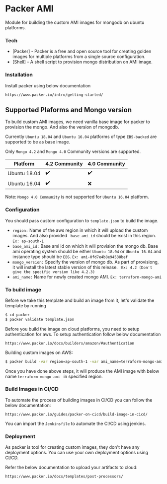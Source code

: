 # Packer AMI

Module for building the custom AMI images for mongodb on ubuntu platforms.

### Tech
* [Packer] - Packer is a free and open source tool for creating golden images for multiple platforms from a single source configuration.
* [Shell] - A shell script to provision mongo distribution on AMI image.

### Installation
Install packer using below documentation

```https://www.packer.io/intro/getting-started/```

## Supported Plaforms and Mongo version

To build custom AMI images, we need vanilla base image for packer to provision the mongo. And also the version of mongodb.

Currently `Ubuntu 18.04` and `Ubuntu 16.04` platforms of type `EBS-backed` are supported to be as base image.

Only `Mongo 4.2` and `Mongo 4.0` Community versions are supported.

| Platform      | 4.2 Community     | 4.0 Community      |
| ------------- | ----------------- | -------------------|
| Ubuntu 18.04  | :heavy_check_mark:| :heavy_check_mark: |
| Ubuntu 16.04  | :heavy_check_mark:|      :x:           |

Note: `Mongo 4.0 Community` is not supported for `Ubuntu 16.04` platform.

### Configuration

You should pass custom configuration to ``template.json`` to build the image.

* `` region: ``  Name of the aws region in which it will upload the custom images. And also provided `` base_ami_id`` should be exist in this region. ```Ex: ap-south-1```
* `` base_ami_id: `` Base ami id on which it will provision the mongo db. Base ami operating system should be either `Ubuntu 18.04` or `Ubuntu 16.04` and instance type should be `EBS`. ```Ex: ami-0fd7e4b8e94538bef```
* `` mongo_version: `` Specify the version of mongo db. As part of provisiong, it will install the latest stable version of this release.  ``` Ex: 4.2 (Don't give the specific version like 4.2.3)```
* `` ami_name: `` Name for newly created mongo AMI. ```Ex: terraform-mongo-ami```

### To build image

Before we take this template and build an image from it, let's validate the template by running 

```sh 
$ cd packer
$ packer validate template.json
```
Before you build the image on cloud platforms, you need to setup authentication for aws. To setup authentication follow below documentation
   
   ``` https://www.packer.io/docs/builders/amazon/#authentication ```

Building custom images on AWS:
```sh
$ packer build -var region=ap-south-1 -var ami_name=terraform-mongo-ami -var mongo_version=4.2 -var base_ami_id=ami-0fd7e4b8e94538bef template.json
```
Once you have done above steps, it will produce the AMI image with below name ```terraform-mongo-ami ``` in specified region.


### Build Images in CI/CD

To automate the process of building images in CI/CD you can follow the below documentation:

```https://www.packer.io/guides/packer-on-cicd/build-image-in-cicd/```

You can import the ```Jenkinsfile``` to automate the CI/CD using jenkins.

### Deployment

As packer is tool for creating custom images, they don't have any deployment options. You can use your own deployment options using CI/CD.

Refer the below documentation to upload your artifacts to cloud:

``` https://www.packer.io/docs/templates/post-processors/ ```
